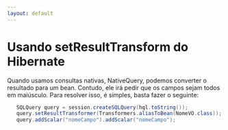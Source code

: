```yaml
---
layout: default
---
```



# [](#header-1)Usando setResultTransform do Hibernate
Quando usamos consultas nativas, NativeQuery, podemos converter o resultado para um bean. Contudo, ele irá pedir que os campos sejam todos em maiúsculo. 
Para resolver isso, é simples, basta fazer o seguinte:

```java
   SQLQuery query = session.createSQLQuery(hql.toString());
   query.setResultTransformer(Transformers.aliasToBean(NomeVO.class));
   query.addScalar("nomeCampo").addScalar("nomeCampo");
```


